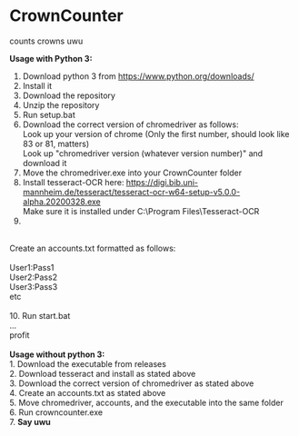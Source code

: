 # CrownCounter
counts crowns uwu<br>

<b>Usage with Python 3:</b><br>

1. Download python 3 from https://www.python.org/downloads/<br>
2. Install it<br>
3. Download the repository<br>
4. Unzip the repository<br>
5. Run setup.bat<br>
6. Download the correct version of chromedriver as follows:<br>
Look up your version of chrome (Only the first number, should look like 83 or 81, matters)<br>
Look up "chromedriver version (whatever version number)" and download it<br>
7. Move the chromedriver.exe into your CrownCounter folder<br>
8. Install tesseract-OCR here: https://digi.bib.uni-mannheim.de/tesseract/tesseract-ocr-w64-setup-v5.0.0-alpha.20200328.exe<br>
Make sure it is installed under C:\Program Files\Tesseract-OCR<br>
9.
<br>
Create an accounts.txt formatted as follows:<br>
<br>
User1:Pass1<br>
User2:Pass2<br>
User3:Pass3<br>
etc<br>
<br>
10. Run start.bat<br>
...<br>
profit<br>
<br>
<b>Usage without python 3:</b><br>
1. Download the executable from releases<br>
2. Download tesseract and install as stated above<br>
3. Download the correct version of chromedriver as stated above<br>
4. Create an accounts.txt as stated above<br>
5. Move chromedriver, accounts, and the executable into the same folder<br>
6. Run crowncounter.exe<br>
7. <b>Say uwu</b>